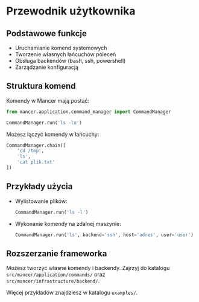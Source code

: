 # Przewodnik użytkownika

## Podstawowe funkcje

- Uruchamianie komend systemowych
- Tworzenie własnych łańcuchów poleceń
- Obsługa backendów (bash, ssh, powershell)
- Zarządzanie konfiguracją

## Struktura komend

Komendy w Mancer mają postać:
```python
from mancer.application.command_manager import CommandManager

CommandManager.run('ls -la')
```

Możesz łączyć komendy w łańcuchy:
```python
CommandManager.chain([
    'cd /tmp',
    'ls',
    'cat plik.txt'
])
```

## Przykłady użycia

- Wylistowanie plików:
  ```python
  CommandManager.run('ls -l')
  ```
- Wykonanie komendy na zdalnej maszynie:
  ```python
  CommandManager.run('ls', backend='ssh', host='adres', user='user')
  ```

## Rozszerzanie frameworka

Możesz tworzyć własne komendy i backendy. Zajrzyj do katalogu `src/mancer/application/commands/` oraz `src/mancer/infrastructure/backend/`.

Więcej przykładów znajdziesz w katalogu `examples/`.
